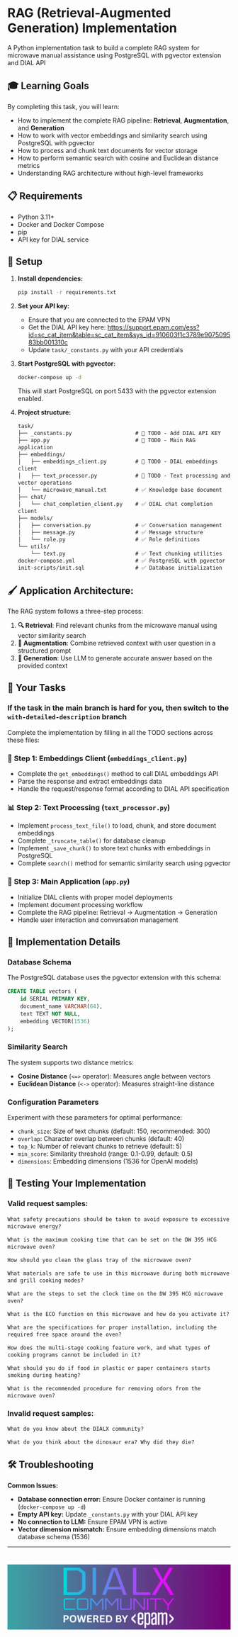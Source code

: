 # RAG (Retrieval-Augmented Generation) Implementation

A Python implementation task to build a complete RAG system for microwave manual assistance using PostgreSQL with pgvector extension and DIAL API

## 🎓 Learning Goals

By completing this task, you will learn:
- How to implement the complete RAG pipeline: **Retrieval**, **Augmentation**, and **Generation**
- How to work with vector embeddings and similarity search using PostgreSQL with pgvector
- How to process and chunk text documents for vector storage
- How to perform semantic search with cosine and Euclidean distance metrics
- Understanding RAG architecture without high-level frameworks

## 📋 Requirements

- Python 3.11+
- Docker and Docker Compose
- pip
- API key for DIAL service

## 🔧 Setup

1. **Install dependencies:**
   ```bash
   pip install -r requirements.txt
   ```

2. **Set your API key:**
    - Ensure that you are connected to the EPAM VPN
    - Get the DIAL API key here: https://support.epam.com/ess?id=sc_cat_item&table=sc_cat_item&sys_id=910603f1c3789e907509583bb001310c
    - Update `task/_constants.py` with your API credentials

3. **Start PostgreSQL with pgvector:**
   ```bash
   docker-compose up -d
   ```
   This will start PostgreSQL on port 5433 with the pgvector extension enabled.

4. **Project structure:**
   ```
   task/
   ├── _constants.py                    # 🚧 TODO - Add DIAL API KEY
   ├── app.py                           # 🚧 TODO - Main RAG application
   ├── embeddings/
   │   ├── embeddings_client.py         # 🚧 TODO - DIAL embeddings client
   │   ├── text_processor.py            # 🚧 TODO - Text processing and vector operations
   │   └── microwave_manual.txt         # ✅ Knowledge base document
   ├── chat/
   │   └── chat_completion_client.py    # ✅ DIAL chat completion client
   ├── models/
   │   ├── conversation.py              # ✅ Conversation management
   │   ├── message.py                   # ✅ Message structure
   │   └── role.py                      # ✅ Role definitions
   └── utils/
       └── text.py                      # ✅ Text chunking utilities
   docker-compose.yml                   # ✅ PostgreSQL with pgvector
   init-scripts/init.sql                # ✅ Database initialization
   ```

## 🖌️ Application Architecture:

The RAG system follows a three-step process:
1. **🔍 Retrieval**: Find relevant chunks from the microwave manual using vector similarity search
2. **🔗 Augmentation**: Combine retrieved context with user question in a structured prompt
3. **🤖 Generation**: Use LLM to generate accurate answer based on the provided context

## 📝 Your Tasks

### If the task in the main branch is hard for you, then switch to the `with-detailed-description` branch

Complete the implementation by filling in all the TODO sections across these files:

### 🔌 **Step 1: Embeddings Client (`embeddings_client.py`)**
- Complete the `get_embeddings()` method to call DIAL embeddings API
- Parse the response and extract embeddings data
- Handle the request/response format according to DIAL API specification

### 📊 **Step 2: Text Processing (`text_processor.py`)**
- Implement `process_text_file()` to load, chunk, and store document embeddings
- Complete `_truncate_table()` for database cleanup
- Implement `_save_chunk()` to store text chunks with embeddings in PostgreSQL
- Complete `search()` method for semantic similarity search using pgvector

### 🚀 **Step 3: Main Application (`app.py`)**
- Initialize DIAL clients with proper model deployments
- Implement document processing workflow
- Complete the RAG pipeline: Retrieval → Augmentation → Generation
- Handle user interaction and conversation management

## 🔧 Implementation Details

### Database Schema
The PostgreSQL database uses the pgvector extension with this schema:
```sql
CREATE TABLE vectors (
    id SERIAL PRIMARY KEY,
    document_name VARCHAR(64),
    text TEXT NOT NULL,
    embedding VECTOR(1536)
);
```

### Similarity Search
The system supports two distance metrics:
- **Cosine Distance** (`<=>` operator): Measures angle between vectors
- **Euclidean Distance** (`<->` operator): Measures straight-line distance

### Configuration Parameters
Experiment with these parameters for optimal performance:
- `chunk_size`: Size of text chunks (default: 150, recommended: 300)
- `overlap`: Character overlap between chunks (default: 40)
- `top_k`: Number of relevant chunks to retrieve (default: 5)
- `min_score`: Similarity threshold (range: 0.1-0.99, default: 0.5)
- `dimensions`: Embedding dimensions (1536 for OpenAI models)

## 🎯 Testing Your Implementation

### Valid request samples:
``` 
What safety precautions should be taken to avoid exposure to excessive microwave energy?
```
```
What is the maximum cooking time that can be set on the DW 395 HCG microwave oven?
```
```
How should you clean the glass tray of the microwave oven?
```
```
What materials are safe to use in this microwave during both microwave and grill cooking modes?
```
```
What are the steps to set the clock time on the DW 395 HCG microwave oven?
```
```
What is the ECO function on this microwave and how do you activate it?
```
```
What are the specifications for proper installation, including the required free space around the oven?
```
```
How does the multi-stage cooking feature work, and what types of cooking programs cannot be included in it?
```
```
What should you do if food in plastic or paper containers starts smoking during heating?
```
```
What is the recommended procedure for removing odors from the microwave oven?
```

### Invalid request samples:
```
What do you know about the DIALX community?
```
```
What do you think about the dinosaur era? Why did they die?
```

## 🛠️ Troubleshooting

**Common Issues:**
- **Database connection error:** Ensure Docker container is running (`docker-compose up -d`)
- **Empty API key:** Update `_constants.py` with your DIAL API key
- **No connection to LLM:** Ensure EPAM VPN is active
- **Vector dimension mismatch:** Ensure embedding dimensions match database schema (1536)

----

# <img src="dialx-banner.png">